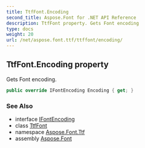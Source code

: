 ```yaml
---
title: TtfFont.Encoding
second_title: Aspose.Font for .NET API Reference
description: TtfFont property. Gets Font encoding
type: docs
weight: 20
url: /net/aspose.font.ttf/ttffont/encoding/
---
```

## TtfFont.Encoding property

Gets Font encoding.

```csharp
public override IFontEncoding Encoding { get; }
```

### See Also

* interface [IFontEncoding](../../../aspose.font/ifontencoding/)
* class [TtfFont](../)
* namespace [Aspose.Font.Ttf](../../../aspose.font.ttf/)
* assembly [Aspose.Font](../../../)


